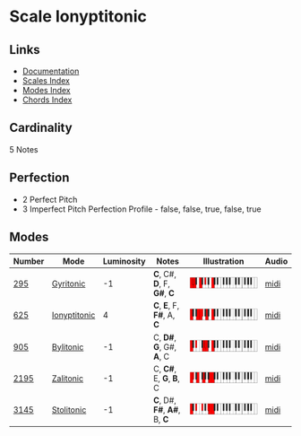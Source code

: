 # Scale Ionyptitonic

## Links

- [Documentation](README.md)
- [Scales Index](Scales.md)
- [Modes Index](Modes.md)
- [Chords Index](Chords.md)

## Cardinality

5 Notes

## Perfection

- 2 Perfect Pitch
- 3 Imperfect Pitch
Perfection Profile - false, false, true, false, true

## Modes

| Number | Mode | Luminosity | Notes | Illustration | Audio |
|--------|------|------------|-------|--------------|-------|
| [295](https://ianring.com/musictheory/scales/295) | [Gyritonic](ModeGyritonic.md) | -1 | **C**, C#, **D**, F, **G#**, **C** | ![CNaturalGyritonic](ModeCNaturalGyritonic.png) | [midi](https://github.com/edipermadi/music/blob/main/docs/ModeCNaturalGyritonic.mid?raw=true) | 
| [625](https://ianring.com/musictheory/scales/625) | [Ionyptitonic](ModeIonyptitonic.md) | 4 | **C**, **E**, F, **F#**, A, **C** | ![CNaturalIonyptitonic](ModeCNaturalIonyptitonic.png) | [midi](https://github.com/edipermadi/music/blob/main/docs/ModeCNaturalIonyptitonic.mid?raw=true) | 
| [905](https://ianring.com/musictheory/scales/905) | [Bylitonic](ModeBylitonic.md) | -1 | C, **D#**, **G**, G#, **A**, C | ![CNaturalBylitonic](ModeCNaturalBylitonic.png) | [midi](https://github.com/edipermadi/music/blob/main/docs/ModeCNaturalBylitonic.mid?raw=true) | 
| [2195](https://ianring.com/musictheory/scales/2195) | [Zalitonic](ModeZalitonic.md) | -1 | C, **C#**, E, **G**, **B**, C | ![CNaturalZalitonic](ModeCNaturalZalitonic.png) | [midi](https://github.com/edipermadi/music/blob/main/docs/ModeCNaturalZalitonic.mid?raw=true) | 
| [3145](https://ianring.com/musictheory/scales/3145) | [Stolitonic](ModeStolitonic.md) | -1 | **C**, D#, **F#**, **A#**, B, **C** | ![CNaturalStolitonic](ModeCNaturalStolitonic.png) | [midi](https://github.com/edipermadi/music/blob/main/docs/ModeCNaturalStolitonic.mid?raw=true) | 
